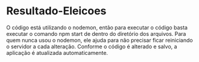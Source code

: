 # Resultado-Eleicoes

O código está utilizando o nodemon, então para executar o código basta executar o comando npm start de dentro do diretório dos arquivos.
Para quem nunca usou o nodemon, ele ajuda para não precisar ficar reiniciando o servidor a cada alteração. Conforme o código é alterado e 
salvo, a aplicação é atualizada automaticamente.
